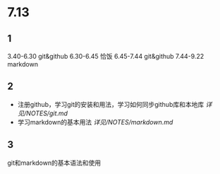# 7.13
## 1
3.40-6.30 git&github
6.30-6.45 恰饭
6.45-7.44 git&github
7.44-9.22 markdown
## 2
- 注册github，学习git的安装和用法，学习如何同步github库和本地库
*详见/NOTES/git.md*
- 学习markdown的基本用法
*详见/NOTES/markdown.md*
## 3
git和markdown的基本语法和使用

